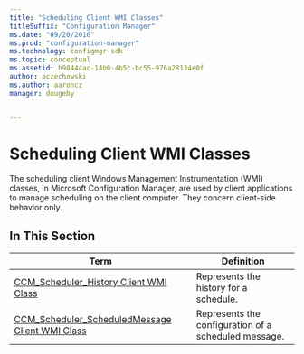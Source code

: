 ```yaml
---
title: "Scheduling Client WMI Classes"
titleSuffix: "Configuration Manager"
ms.date: "09/20/2016"
ms.prod: "configuration-manager"
ms.technology: configmgr-sdk
ms.topic: conceptual
ms.assetid: b98444ac-14b0-4b5c-bc55-976a28134e0f
author: aczechowski
ms.author: aaroncz
manager: dougeby


---
```

# Scheduling Client WMI Classes
The scheduling client Windows Management Instrumentation (WMI) classes, in Microsoft Configuration Manager, are used by client applications to manage scheduling on the client computer. They concern client-side behavior only.  

## In This Section  

|Term|Definition|  
|----------|----------------|  
|[CCM_Scheduler_History Client WMI Class](../../../../../develop/reference/core/clients/client-classes/ccm_scheduler_history-client-wmi-class.md)|Represents the history for a schedule.|  
|[CCM_Scheduler_ScheduledMessage Client WMI Class](../../../../../develop/reference/core/clients/client-classes/ccm_scheduler_scheduledmessage-client-wmi-class.md)|Represents the configuration of a scheduled message.|
